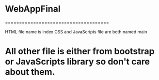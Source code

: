 # WebAppFinal
=====================================

HTML file name is index
CSS and JavaScripts file are both named main

All other file is either from bootstrap or JavaScripts library so don't care about them.
=====================================
